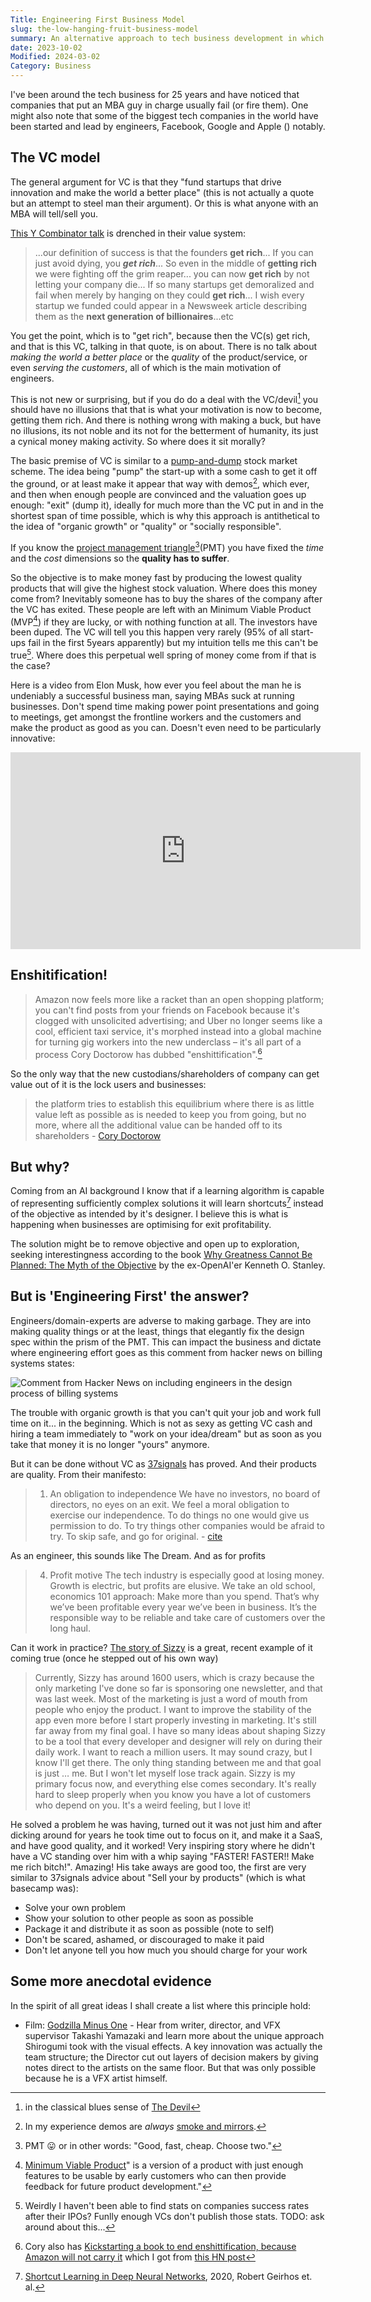 ```yaml
---
Title: Engineering First Business Model
slug: the-low-hanging-fruit-business-model
summary: An alternative approach to tech business development in which all product decisions are made by the developers not Product Managers with the aim of keeping engineering effort minimal.
date: 2023-10-02
Modified: 2024-03-02
Category: Business
---
```


I've been around the tech business for 25 years and have noticed that companies that put an MBA guy in charge usually fail (or fire them). One might also note that some of the biggest tech companies in the world have been started and lead by engineers, Facebook, Google and Apple () notably.


## The VC model

The general argument for VC is that they "fund startups that drive innovation and make the world a better place" (this is not actually a quote but an attempt to steel man their argument). Or this is what anyone with an MBA will tell/sell you.

[This Y Combinator talk](http://www.paulgraham.com/die.html) is drenched in their value system:

> ...our definition of success is that the founders **get rich**... If you can just avoid dying, you ***get rich***... So even in the middle of **getting rich** we were fighting off the grim reaper... you can now **get rich** by not letting your company die... If so many startups get demoralized and fail when merely by hanging on they could **get rich**... I wish every startup we funded could appear in a Newsweek article describing them as the **next generation of billionaires**...etc

You get the point, which is to "get rich", because then the VC(s) get rich, and that is this VC, talking in that quote, is on about. There is no talk about _making the world a better place_ or the _quality_ of the product/service, or even _serving the customers_, all of which is the main motivation of engineers.

This is not new or surprising, but if you do do a deal with the VC/devil[^the_devil] you should have no illusions that that is what your motivation is now to become, getting them rich. And there is nothing wrong with making a buck, but have no illusions, its not noble and its not for the betterment of humanity, its just a cynical money making activity. So where does it sit morally?

[^the_devil]: in the classical blues sense of [The Devil](https://en.wikipedia.org/wiki/Deal_with_the_Devil)

The basic premise of VC is similar to a [pump-and-dump](https://en.wikipedia.org/wiki/Pump_and_dump) stock market scheme. The idea being "pump" the start-up with a some cash to get it off the ground, or at least make it appear that way with demos[^demos], which ever, and then when enough people are convinced and the valuation goes up enough: "exit" (dump it), ideally for much more than the VC put in and in the shortest span of time possible, which is why this approach is antithetical to the idea of "organic growth" or "quality" or "socially responsible".

[^demos]: In my experience demos are _always_ [smoke and mirrors](https://en.wikipedia.org/wiki/Smoke_and_mirrors).

If you know the [project management triangle](https://en.wikipedia.org/wiki/Project_management_triangle)[^pmt](PMT) you have fixed the _time_ and the _cost_ dimensions so the **quality has to suffer**.

[^pmt]: PMT 😛 or in other words: "Good, fast, cheap. Choose two."

So the objective is to make money fast by producing the lowest quality products that will give the highest stock valuation. Where does this money come from? Inevitably someone has to buy the shares of the company after the VC has exited. These people are left with an Minimum Viable Product (MVP[^MVP]) if they are lucky, or with nothing function at all. The investors have been duped. The VC will tell you this happen very rarely (95% of all start-ups fail in the first 5years apparently) but my intuition tells me this can't be true[^evidence]. Where does this perpetual well spring of money come from if that is the case?

[^evidence]: Weirdly I haven't been able to find stats on companies success rates after their IPOs? Funlly enough VCs don't publish those stats. TODO: ask around about this...
[^MVP]: [Minimum Viable Product](https://en.wikipedia.org/wiki/Minimum_viable_product)" is a version of a product with just enough features to be usable by early customers who can then provide feedback for future product development."

Here is a video from Elon Musk, how ever you feel about the man he is undeniably a successful business man, saying MBAs suck at running businesses. Don't spend time making power point presentations and going to meetings, get amongst the frontline workers and the customers and make the product as good as you can. Doesn't even need to be particularly innovative:

<iframe width="560" height="315" src="https://www.youtube.com/embed/Y6P8qdanszw?si=QZ0lfWeYUDjnP243" title="'Too many MBAs ruining companies' Elon Musk explains" frameborder="0" allow="accelerometer; autoplay; clipboard-write; encrypted-media; gyroscope; picture-in-picture; web-share" allowfullscreen></iframe>

## Enshitification!

> Amazon now feels more like a racket than an open shopping platform; you can't find posts from your friends on Facebook because it's clogged with unsolicited advertising; and Uber no longer seems like a cool, efficient taxi service, it's morphed instead into a global machine for turning gig workers into the new underclass – it's all part of a process Cory Doctorow has dubbed "enshittification".[^podcast]
[^podcast]: Cory also has [Kickstarting a book to end enshittification, because Amazon will not carry it](https://pluralistic.net/2023/07/31/seize-the-means-of-computation/#the-internet-con) which I got from [this HN post](https://pluralistic.net/2023/07/31/seize-the-means-of-computation/#the-internet-con)

So the only way that the new custodians/shareholders of company can get value out of it is the lock users and businesses:

> the platform tries to establish this equilibrium where there is as little value left as possible as is needed to keep you from going, but no more, where all the additional value can be handed off to its shareholders - [Cory Doctorow](https://pca.st/yr3hd7f9)

## But why?

Coming from an AI background I know that if a learning algorithm is capable of representing sufficiently complex solutions it will learn shortcuts[^shortcuts] instead of the objective as intended by it's designer. I believe this is what is happening when businesses are optimising for exit profitability.

[^shortcuts]: [Shortcut Learning in Deep Neural Networks](https://arxiv.org/abs/2004.07780), 2020, Robert Geirhos et. al.

The solution might be to remove objective and open up to exploration, seeking interestingness according to the book [Why Greatness Cannot Be Planned: The Myth of the Objective](https://www.goodreads.com/book/show/25670869-why-greatness-cannot-be-planned) by the ex-OpenAI'er Kenneth O. Stanley.


## But is 'Engineering First' the answer?

Engineers/domain-experts are adverse to making garbage. They are into making quality things or at the least, things that elegantly fix the design spec within the prism of the PMT. This can impact the business and dictate where engineering effort goes as this comment from hacker news on billing systems states:

![Comment from Hacker News on including engineers in the design process of billing systems]({static}/images/hacker_news_comment-01.png)

The trouble with organic growth is that you can't quit your job and work full time on it... in the beginning. Which is not as sexy as getting VC cash and hiring a team immediately to "work on your idea/dream" but as soon as you take that money it is no longer "yours" anymore.

But it can be done without VC as [37signals](https://37signals.com/) has proved. And their products are quality. From their manifesto:

> 01. An obligation to independence
> We have no investors, no board of directors, no eyes on an exit. We feel a moral obligation to exercise our independence. To do things no one would give us permission to do. To try things other companies would be afraid to try. To skip safe, and go for original. - [cite](https://37signals.com/01/)

As an engineer, this sounds like The Dream. And as for profits

> 04. Profit motive
> The tech industry is especially good at losing money. Growth is electric, but profits are elusive. We take an old school, economics 101 approach: Make more than you spend. That’s why we’ve been profitable every year we’ve been in business. It’s the responsible way to be reliable and take care of customers over the long haul.

Can it work in practice? [The story of Sizzy](https://www.kitze.io/posts/github-stars-wont-pay-your-rent) is a great, recent example of it coming true (once he stepped out of his own way)

> Currently, Sizzy has around 1600 users, which is crazy because the only marketing I've done so far is sponsoring one newsletter, and that was last week. Most of the marketing is just a word of mouth from people who enjoy the product. I want to improve the stability of the app even more before I start properly investing in marketing. It's still far away from my final goal. I have so many ideas about shaping Sizzy to be a tool that every developer and designer will rely on during their daily work. I want to reach a million users. It may sound crazy, but I know I'll get there. The only thing standing between me and that goal is just … me. But I won't let myself lose track again. Sizzy is my primary focus now, and everything else comes secondary. It's really hard to sleep properly when you know you have a lot of customers who depend on you. It's a weird feeling, but I love it!

He solved a problem he was having, turned out it was not just him and after dicking around for years he took time out to focus on it, and make it a SaaS, and have good quality, and it worked! Very inspiring story where he didn't have a VC standing over him with a whip saying "FASTER! FASTER!! Make me rich bitch!". Amazing! His take aways are good too, the first are very similar to 37signals advice about "Sell your by products" (which is what basecamp was):

- Solve your own problem
- Show your solution to other people as soon as possible
- Package it and distribute it as soon as possible (note to self)
- Don't be scared, ashamed, or discouraged to make it paid
- Don't let anyone tell you how much you should charge for your work

## Some more anecdotal evidence

In the spirit of all great ideas I shall create a list where this principle hold:

- Film: [Godzilla Minus One](https://www.youtube.com/watch?v=T4pi1F25sxg) - Hear from writer, director, and VFX supervisor Takashi Yamazaki and learn more about the unique approach Shirogumi took with the visual effects. A key innovation was actually the team structure; the Director cut out layers of decision makers by giving notes direct to the artists on the same floor. But that was only possible because he is a VFX artist himself.